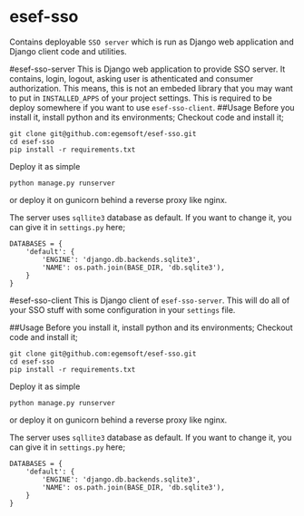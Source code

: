 # esef-sso

Contains deployable `SSO server` which is run as Django web application and Django client code and utilities.


#esef-sso-server
This is Django web application to provide SSO server. It contains, login, logout, asking user is athenticated and consumer authorization. This means, this is not an embeded library that you may want to put in `INSTALLED_APPS` of your project settings. This is required to be deploy somewhere if you want to use `esef-sso-client`. 
##Usage
Before you install it, install python and its environments;
Checkout code and install it;

```
git clone git@github.com:egemsoft/esef-sso.git
cd esef-sso
pip install -r requirements.txt
```

Deploy it as simple
```
python manage.py runserver
```
or deploy it on gunicorn behind a reverse proxy like nginx.

The server uses `sqllite3` database as default. If you want to change it, you can give it in `settings.py` here;

```
DATABASES = {
    'default': {
        'ENGINE': 'django.db.backends.sqlite3',
        'NAME': os.path.join(BASE_DIR, 'db.sqlite3'),
    }
}
```


#esef-sso-client
This is Django client of `esef-sso-server`. This will do all of your SSO stuff with some configuration in your `settings` file.

##Usage
Before you install it, install python and its environments;
Checkout code and install it;

```
git clone git@github.com:egemsoft/esef-sso.git
cd esef-sso
pip install -r requirements.txt
```

Deploy it as simple
```
python manage.py runserver
```
or deploy it on gunicorn behind a reverse proxy like nginx.

The server uses `sqllite3` database as default. If you want to change it, you can give it in `settings.py` here;

```
DATABASES = {
    'default': {
        'ENGINE': 'django.db.backends.sqlite3',
        'NAME': os.path.join(BASE_DIR, 'db.sqlite3'),
    }
}
```
